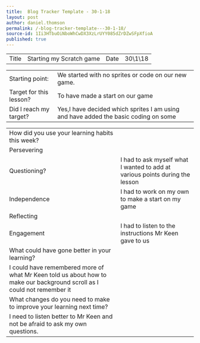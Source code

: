 ```yaml
---
title:  Blog Tracker Template - 30-1-18
layout: post
author: daniel.thomson
permalink: /-blog-tracker-template---30-1-18/
source-id: 1Ii3HTbuOiNboWhCwDX3XzLrUYY085dZrDZwSFpXfioA
published: true
---
```

<table>
  <tr>
    <td>Title</td>
    <td>Starting my Scratch game</td>
    <td>Date</td>
    <td>30\1\18</td>
  </tr>
</table>


<table>
  <tr>
    <td>Starting point:</td>
    <td>We started with no sprites or code on our new game.</td>
  </tr>
  <tr>
    <td>Target for this lesson?</td>
    <td>To have made a start on our game</td>
  </tr>
  <tr>
    <td>Did I reach my target? </td>
    <td>Yes,I have decided which sprites I am using and have added the basic coding on some</td>
  </tr>
</table>


<table>
  <tr>
    <td>How did you use your learning habits this week?</td>
    <td></td>
  </tr>
  <tr>
    <td>Persevering</td>
    <td></td>
  </tr>
  <tr>
    <td>Questioning?</td>
    <td>I had to ask myself what I wanted to add at various points during the lesson</td>
  </tr>
  <tr>
    <td>Independence</td>
    <td>I had to work on my own to make a start on my game</td>
  </tr>
  <tr>
    <td>Reflecting</td>
    <td></td>
  </tr>
  <tr>
    <td>Engagement</td>
    <td>I had to listen to the instructions Mr Keen gave to us </td>
  </tr>
  <tr>
    <td>What could have gone better in your learning?</td>
    <td></td>
  </tr>
  <tr>
    <td>I could have remembered more of what Mr Keen told us about how to make our background scroll as I could not remember it</td>
    <td></td>
  </tr>
  <tr>
    <td>What changes do you need to make to improve your learning next time?</td>
    <td></td>
  </tr>
  <tr>
    <td>I need to listen better to Mr Keen and not be afraid to ask my own questions.</td>
    <td></td>
  </tr>
</table>


